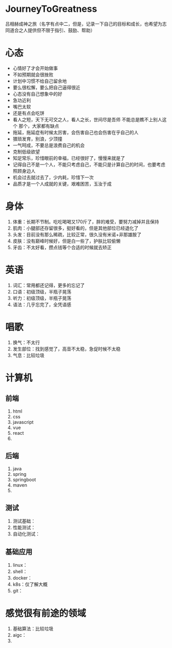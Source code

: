 # JourneyToGreatness
吕相赫成神之旅（名字有点中二，但是，记录一下自己的目标和成长，也希望为志同道合之人提供但不限于指引、鼓励、帮助）

# 心态
 - 心情好了才会开始做事
 - 不如预期就会很挫败
 - 计划中习惯不给自己留余地
 - 要么很松懈，要么把自己逼得很近
 - 心态没有自己想象中的好
 - 急功近利
 - 嘴巴太软
 - 还是有点会吃饼
 - 看人之短，天下无可交之人，看人之长，世间尽是吾师   不能总是瞧不上别人这个 那个，大家都有缺点
 - 拖延，拖延症有时候太厉害，会伤害自己也会伤害在乎自己的人
 - 猥琐发育，别浪，少顶撞
 - 一气呵成，不要总是浪费自己的机会
 - 克制低级欲望
 - 知足常乐，珍惜眼前的幸福，已经很好了，慢慢来就是了
 - 记得自己不是一个人，不能只考虑自己，不能只是计算自己的时间，也要考虑照顾身边人
 - 机会过去就过去了，少内耗，珍惜下一次
 - 品质才是一个人成就的关键，艰难困苦，玉汝于成

# 身体
1. 体重：长期不节制。吃吃喝喝又170斤了，胖的难受，要努力减掉并且保持
2. 肌肉：小腿部还存留很多，挺好看的，但是其他部位已经退化了
3. 头发：目前没有那么稀疏，比较正常，很久没有米诺+非那雄胺了
4. 皮肤：没有巅峰时候好，但是白一些了，护肤比较偷懒
5. 牙齿：不太好看，攒点钱等个合适的时候就去矫正

# 英语
1. 词汇：常用都还记得，更多的忘记了
2. 口语：初级顶级，半瓶子晃荡
3. 听力：初级顶级，半瓶子晃荡
4. 语法：几乎忘完了，全凭语感

# 唱歌
1. 换气：不太行
2. 发生部位：找到感觉了，高音不太稳，急促时候不太稳
3. 气息：比较垃圾

# 计算机
## 前端
1. html
2. css
3. javascript
4. vue
5. react
6. 

## 后端
1. java
2. spring
3. springboot
4. maven
5. 

## 测试
1. 测试基础：
2. 性能测试：
3. 自动化测试：

## 基础应用
1. linux：
2. shell：
3. docker：
4. k8s：仅了解大概
5. git：

# 感觉很有前途的领域
1. 基础算法：比较垃圾
2. aigc：
3. 






